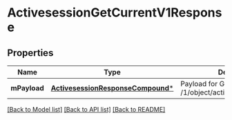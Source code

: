 # ActivesessionGetCurrentV1Response

## Properties
Name | Type | Description | Notes
------------ | ------------- | ------------- | -------------
**mPayload** | [**ActivesessionResponseCompound***](ActivesessionResponseCompound.md) | Payload for GET /1/object/activesession/getCurrent | 

[[Back to Model list]](../README.md#documentation-for-models) [[Back to API list]](../README.md#documentation-for-api-endpoints) [[Back to README]](../README.md)


